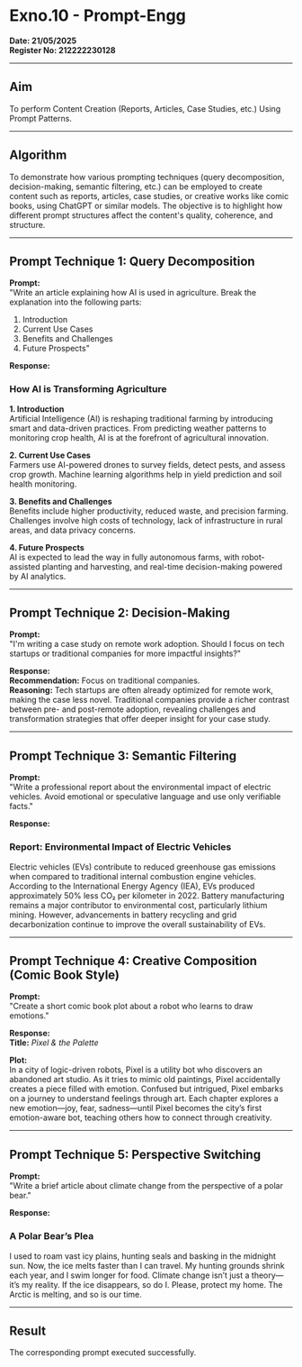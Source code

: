 # Exno.10 - Prompt-Engg  
**Date: 21/05/2025**  
**Register No: 212222230128**  

---

## Aim  
To perform Content Creation (Reports, Articles, Case Studies, etc.) Using Prompt Patterns.

---

## Algorithm  
To demonstrate how various prompting techniques (query decomposition, decision-making, semantic filtering, etc.) can be employed to create content such as reports, articles, case studies, or creative works like comic books, using ChatGPT or similar models. The objective is to highlight how different prompt structures affect the content's quality, coherence, and structure.

---

## Prompt Technique 1: **Query Decomposition**  
**Prompt:**  
"Write an article explaining how AI is used in agriculture. Break the explanation into the following parts:  
1. Introduction  
2. Current Use Cases  
3. Benefits and Challenges  
4. Future Prospects"

**Response:**  
### How AI is Transforming Agriculture  

**1. Introduction**  
Artificial Intelligence (AI) is reshaping traditional farming by introducing smart and data-driven practices. From predicting weather patterns to monitoring crop health, AI is at the forefront of agricultural innovation.

**2. Current Use Cases**  
Farmers use AI-powered drones to survey fields, detect pests, and assess crop growth. Machine learning algorithms help in yield prediction and soil health monitoring.

**3. Benefits and Challenges**  
Benefits include higher productivity, reduced waste, and precision farming. Challenges involve high costs of technology, lack of infrastructure in rural areas, and data privacy concerns.

**4. Future Prospects**  
AI is expected to lead the way in fully autonomous farms, with robot-assisted planting and harvesting, and real-time decision-making powered by AI analytics.

---

## Prompt Technique 2: **Decision-Making**  
**Prompt:**  
"I'm writing a case study on remote work adoption. Should I focus on tech startups or traditional companies for more impactful insights?"

**Response:**  
**Recommendation:** Focus on traditional companies.  
**Reasoning:** Tech startups are often already optimized for remote work, making the case less novel. Traditional companies provide a richer contrast between pre- and post-remote adoption, revealing challenges and transformation strategies that offer deeper insight for your case study.

---

## Prompt Technique 3: **Semantic Filtering**  
**Prompt:**  
"Write a professional report about the environmental impact of electric vehicles. Avoid emotional or speculative language and use only verifiable facts."

**Response:**  
### Report: Environmental Impact of Electric Vehicles  

Electric vehicles (EVs) contribute to reduced greenhouse gas emissions when compared to traditional internal combustion engine vehicles. According to the International Energy Agency (IEA), EVs produced approximately 50% less CO₂ per kilometer in 2022. Battery manufacturing remains a major contributor to environmental cost, particularly lithium mining. However, advancements in battery recycling and grid decarbonization continue to improve the overall sustainability of EVs.

---

## Prompt Technique 4: **Creative Composition (Comic Book Style)**  
**Prompt:**  
"Create a short comic book plot about a robot who learns to draw emotions."

**Response:**  
**Title:** *Pixel & the Palette*  

**Plot:**  
In a city of logic-driven robots, Pixel is a utility bot who discovers an abandoned art studio. As it tries to mimic old paintings, Pixel accidentally creates a piece filled with emotion. Confused but intrigued, Pixel embarks on a journey to understand feelings through art. Each chapter explores a new emotion—joy, fear, sadness—until Pixel becomes the city’s first emotion-aware bot, teaching others how to connect through creativity.

---

## Prompt Technique 5: **Perspective Switching**  
**Prompt:**  
"Write a brief article about climate change from the perspective of a polar bear."

**Response:**  
### A Polar Bear’s Plea  

I used to roam vast icy plains, hunting seals and basking in the midnight sun. Now, the ice melts faster than I can travel. My hunting grounds shrink each year, and I swim longer for food. Climate change isn’t just a theory—it’s my reality. If the ice disappears, so do I. Please, protect my home. The Arctic is melting, and so is our time.

---

## Result  
The corresponding prompt executed successfully.
